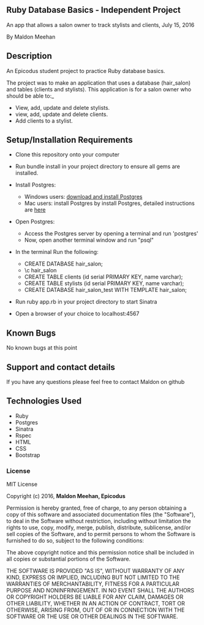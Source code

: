 ## Ruby Database Basics - Independent Project

An app that allows a salon owner to track stylists and clients, July 15, 2016

By Maldon Meehan

## Description

An Epicodus student project to practice Ruby database basics.

The project was to make an application that uses a database (hair_salon) and tables (clients and stylists). This application is for a salon owner who should be able to:_

* View, add, update and delete stylists.
* view, add, update and delete clients.
* Add clients to a stylist.

## Setup/Installation Requirements

* Clone this repository onto your computer
* Run bundle install in your project directory to ensure all gems are installed.

* Install Postgres:
  * Windows users: <a href="http://www.enterprisedb.com/products-services-training/pgdownload#windows">download and install Postgres</a>
  * Mac users: install Postgres by install Postgres, detailed instructions are <a href="https://www.learnhowtoprogram.com/ruby/ruby-database-basics/installing-postgres-7fb0cff7-a0f5-4b61-a0db-8a928b9f67ef">here</a>

* Open Postgres:
  * Access the Postgres server by opening a terminal and run 'postgres'
  * Now, open another terminal window and run "psql"

* In the terminal Run the following:
  * CREATE DATABASE hair_salon;
  * \c hair_salon
  * CREATE TABLE clients (id serial PRIMARY KEY, name varchar);
  * CREATE TABLE stylists (id serial PRIMARY KEY, name varchar);
  * CREATE DATABASE hair_salon_test WITH TEMPLATE hair_salon;

* Run ruby app.rb in your project directory to start Sinatra
* Open a browser of your choice to localhost:4567

## Known Bugs

No known bugs at this point

## Support and contact details

If you have any questions please feel free to contact Maldon on github

## Technologies Used

* Ruby
* Postgres
* Sinatra
* Rspec
* HTML
* CSS     
* Bootstrap

### License

MIT License

Copyright (c) 2016, **Maldon Meehan, Epicodus**

Permission is hereby granted, free of charge, to any person obtaining a copy of this software and associated documentation files (the "Software"), to deal in the Software without restriction, including without limitation the rights to use, copy, modify, merge, publish, distribute, sublicense, and/or sell copies of the Software, and to permit persons to whom the Software is furnished to do so, subject to the following conditions:

The above copyright notice and this permission notice shall be included in all copies or substantial portions of the Software.

THE SOFTWARE IS PROVIDED "AS IS", WITHOUT WARRANTY OF ANY KIND, EXPRESS OR IMPLIED, INCLUDING BUT NOT LIMITED TO THE WARRANTIES OF MERCHANTABILITY, FITNESS FOR A PARTICULAR PURPOSE AND NONINFRINGEMENT. IN NO EVENT SHALL THE AUTHORS OR COPYRIGHT HOLDERS BE LIABLE FOR ANY CLAIM, DAMAGES OR OTHER LIABILITY, WHETHER IN AN ACTION OF CONTRACT, TORT OR OTHERWISE, ARISING FROM, OUT OF OR IN CONNECTION WITH THE SOFTWARE OR THE USE OR OTHER DEALINGS IN THE SOFTWARE.
